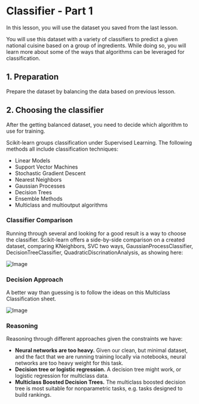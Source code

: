 # Classifier - Part 1

In this lesson, you will use the dataset you saved from the last lesson.

You will use this dataset with a variety of classifiers to predict a given national cuisine based on a group of ingredients. While doing so, you will learn more about some of the ways that algorithms can be leveraged for classification.


## 1. Preparation

Prepare the dataset by balancing the data based on previous lesson.

## 2. Choosing the classifier

After the getting balanced dataset, you need to decide which algorithm to use for training.

Scikit-learn groups classification under Supervised Learning. The following methods all include classification techniques:
- Linear Models
- Support Vector Machines
- Stochastic Gradient Descent
- Nearest Neighbors
- Gaussian Processes
- Decision Trees
- Ensemble Methods
- Multiclass and multioutput algorithms

### Classifier Comparison
Running through several and looking for a good result is a way to choose the classifier. Scikit-learn offers a side-by-side comparison on a created dataset, comparing KNeighbors, SVC two ways, GaussianProcessClassifier, DecisionTreeClassifier, QuadraticDiscrinationAnalysis, as showing here:

![Image]('../images/comparison.png')

### Decision Approach
A better way than guessing is to follow the ideas on this Multiclass Classification sheet.

![Image]('../images/decision_approach.png')

### Reasoning
Reasoning through different approaches given the constraints we have:
- **Neural networks are too heavy.** Given our clean, but minimal dataset, and the fact that we are running training locally via notebooks, neural networks are too heavy weight for this task.
- **Decision tree or logistic regression.** A decision tree might work, or logistic regression for multiclass data.
- **Multiclass Boosted Decision Trees.** The multiclass boosted decision tree is most suitable for nonparametric tasks, e.g. tasks designed to build rankings.


